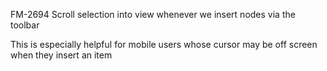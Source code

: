 FM-2694 Scroll selection into view whenever we insert nodes via the toolbar

This is especially helpful for mobile users whose cursor may be off screen when they insert an item
